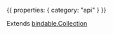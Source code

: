 {{
  properties: {
    category: "api"
  }
}}

Extends [bindable.Collection](/docs/api/-bindablecollection) <br />
